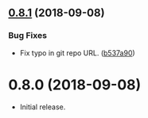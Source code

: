 <a name="0.8.1"></a>
## [0.8.1](https://github.com/chriswells0/node-sitka/compare/v0.8.0...v0.8.1) (2018-09-08)


### Bug Fixes

* Fix typo in git repo URL. ([b537a90](https://github.com/chriswells0/node-sitka/commit/b537a90))



<a name="0.8.0"></a>
# 0.8.0 (2018-09-08)

* Initial release.


